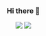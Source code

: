 <!--
**givemechocopy/givemechocopy** is a ✨ _special_ ✨ repository because its `README.md` (this file) appears on your GitHub profile.
### Hi there 👋
Here are some ideas to get you started:

- 🔭 I’m currently working on ...
- 🌱 I’m currently learning ...
- 👯 I’m looking to collaborate on ...
- 🤔 I’m looking for help with ...
- 💬 Ask me about ...
- 📫 How to reach me: ...
- 😄 Pronouns: ...
- ⚡ Fun fact: ...
-->

<!--
<div align="center">

[![givemechocopy's GitHub stats-Dark](https://github-readme-stats.vercel.app/api?username=givemechocopy&show_icons=true&theme=dark#gh-dark-mode-only)](https://github.com/anuraghazra/github-readme-stats#gh-dark-mode-only)
[![givemechocopy's GitHub stats-Light](https://github-readme-stats.vercel.app/api?username=givemechocopy&show_icons=true&theme=default#gh-light-mode-only)](https://github.com/anuraghazra/github-readme-stats#gh-light-mode-only)

[![Top Langs](https://github-readme-stats.vercel.app/api/top-langs/?username=givemechocopy&layout=compact&theme=dark#gh-dark-mode-only)](https://github.com/anuraghazra/github-readme-stats#gh-dark-mode-only)
[![Top Langs](https://github-readme-stats.vercel.app/api/top-langs/?username=givemechocopy&layout=compact&theme=default#gh-light-mode-only)](https://github.com/anuraghazra/github-readme-stats#gh-light-mode-only)

<p align="center">
  <a href="https://github.com/givemechocopy"><img src="https://hits.seeyoufarm.com/api/count/incr/badge.svg?url=https%3A%2F%2Fgithub.com%2Fgivemechocopy&count_bg=%23A8E326&title_bg=%23FFAE00&icon=tensorflow.svg&icon_color=%23FFFFFF&title=HITS&edge_flat=false"/></a>
</p>

</div>
-->


<!--
<a href="https://hhpluscertificateofcompletion.oopy.io/">
  <img src="https://static.spartacodingclub.kr/hanghae99/plus/completion/badge_purple.svg" />
</a>
-->


<div align="center">
  <h3>Hi there 👋</h3>
  <img src="https://github-readme-stats.vercel.app/api?username=givemechocopy&show_icons=true&theme=dark&hide_rank=true&hide=stars" />
  <img src="https://github-readme-stats.vercel.app/api/top-langs/?username=givemechocopy&layout=compact&theme=dark" />
</div>
